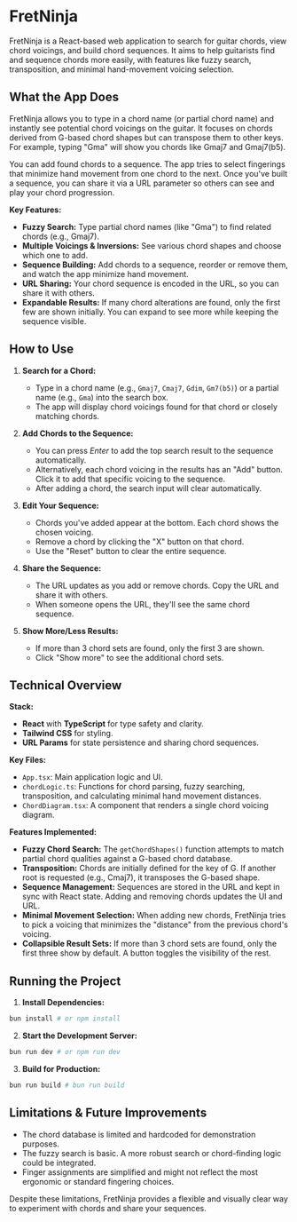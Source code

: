 # FretNinja

FretNinja is a React-based web application to search for guitar chords, view chord voicings, and build chord sequences. It aims to help guitarists find and sequence chords more easily, with features like fuzzy search, transposition, and minimal hand-movement voicing selection.

## What the App Does

FretNinja allows you to type in a chord name (or partial chord name) and instantly see potential chord voicings on the guitar. It focuses on chords derived from G-based chord shapes but can transpose them to other keys. For example, typing "Gma" will show you chords like Gmaj7 and Gmaj7(b5).

You can add found chords to a sequence. The app tries to select fingerings that minimize hand movement from one chord to the next. Once you've built a sequence, you can share it via a URL parameter so others can see and play your chord progression.

**Key Features:**
- **Fuzzy Search:** Type partial chord names (like "Gma") to find related chords (e.g., Gmaj7).
- **Multiple Voicings & Inversions:** See various chord shapes and choose which one to add.
- **Sequence Building:** Add chords to a sequence, reorder or remove them, and watch the app minimize hand movement.
- **URL Sharing:** Your chord sequence is encoded in the URL, so you can share it with others.
- **Expandable Results:** If many chord alterations are found, only the first few are shown initially. You can expand to see more while keeping the sequence visible.

## How to Use

1. **Search for a Chord:**
   - Type in a chord name (e.g., `Gmaj7`, `Cmaj7`, `Gdim`, `Gm7(b5)`) or a partial name (e.g., `Gma`) into the search box.
   - The app will display chord voicings found for that chord or closely matching chords.

2. **Add Chords to the Sequence:**
   - You can press *Enter* to add the top search result to the sequence automatically.
   - Alternatively, each chord voicing in the results has an "Add" button. Click it to add that specific voicing to the sequence.
   - After adding a chord, the search input will clear automatically.

3. **Edit Your Sequence:**
   - Chords you've added appear at the bottom. Each chord shows the chosen voicing.
   - Remove a chord by clicking the "X" button on that chord.
   - Use the "Reset" button to clear the entire sequence.

4. **Share the Sequence:**
   - The URL updates as you add or remove chords. Copy the URL and share it with others.
   - When someone opens the URL, they'll see the same chord sequence.

5. **Show More/Less Results:**
   - If more than 3 chord sets are found, only the first 3 are shown.
   - Click "Show more" to see the additional chord sets.

## Technical Overview

**Stack:**
- **React** with **TypeScript** for type safety and clarity.
- **Tailwind CSS** for styling.
- **URL Params** for state persistence and sharing chord sequences.

**Key Files:**
- `App.tsx`: Main application logic and UI.
- `chordLogic.ts`: Functions for chord parsing, fuzzy searching, transposition, and calculating minimal hand movement distances.
- `ChordDiagram.tsx`: A component that renders a single chord voicing diagram.

**Features Implemented:**
- **Fuzzy Chord Search:** The `getChordShapes()` function attempts to match partial chord qualities against a G-based chord database.
- **Transposition:** Chords are initially defined for the key of G. If another root is requested (e.g., Cmaj7), it transposes the G-based shape.
- **Sequence Management:** Sequences are stored in the URL and kept in sync with React state. Adding and removing chords updates the UI and URL.
- **Minimal Movement Selection:** When adding new chords, FretNinja tries to pick a voicing that minimizes the "distance" from the previous chord's voicing.
- **Collapsible Result Sets:** If more than 3 chord sets are found, only the first three show by default. A button toggles the visibility of the rest.

## Running the Project

1. **Install Dependencies:**
```bash
bun install # or npm install
```

2. **Start the Development Server:**
```bash
bun run dev # or npm run dev
```

3. **Build for Production:**
```bash
bun run build # bun run build
```

## Limitations & Future Improvements

- The chord database is limited and hardcoded for demonstration purposes.
- The fuzzy search is basic. A more robust search or chord-finding logic could be integrated.
- Finger assignments are simplified and might not reflect the most ergonomic or standard fingering choices.

Despite these limitations, FretNinja provides a flexible and visually clear way to experiment with chords and share your sequences.